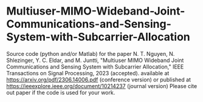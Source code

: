 # Multiuser-MIMO-Wideband-Joint-Communications-and-Sensing-System-with-Subcarrier-Allocation
Source code (python and/or Matlab) for the paper 
N. T. Nguyen, N. Shlezinger, Y. C. Eldar, and M. Juntti, "Multiuser MIMO Wideband Joint Communications and Sensing System with Subcarrier Allocation," IEEE Transactions on Signal Processing, 2023 (accepted).
available at https://arxiv.org/pdf/2306.14006.pdf (conference version) or published at https://ieeexplore.ieee.org/document/10214237 (journal version)
Please cite out paper if the code is used for your work.
